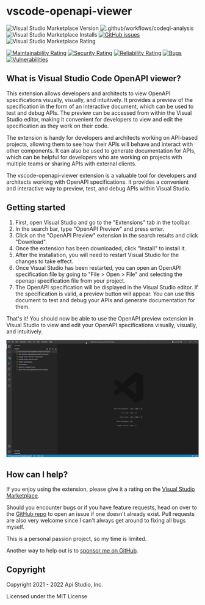 # vscode-openapi-viewer

![Visual Studio Marketplace Version](https://img.shields.io/visual-studio-marketplace/v/AndrewButson.vscode-openapi-viewer)
![.github/workflows/codeql-analysis](https://github.com/arbs-io/vscode-openapi-viewer/actions/workflows/codeql-analysis.yml/badge.svg)
![Visual Studio Marketplace Installs](https://img.shields.io/visual-studio-marketplace/i/AndrewButson.vscode-openapi-viewer)
[![GitHub issues](https://img.shields.io/github/issues/arbs-io/vscode-openapi-viewer.svg)](https://github.com/arbs-io/vscode-openapi-viewer/issues)
![Visual Studio Marketplace Rating](https://img.shields.io/visual-studio-marketplace/r/AndrewButson.vscode-openapi-viewer)

[![Maintainability Rating](https://sonarcloud.io/api/project_badges/measure?project=arbs-io_vscode-openapi-viewer&metric=sqale_rating)](https://sonarcloud.io/summary/new_code?id=arbs-io_vscode-openapi-viewer)
[![Security Rating](https://sonarcloud.io/api/project_badges/measure?project=arbs-io_vscode-openapi-viewer&metric=security_rating)](https://sonarcloud.io/summary/new_code?id=arbs-io_vscode-openapi-viewer)
[![Reliability Rating](https://sonarcloud.io/api/project_badges/measure?project=arbs-io_vscode-openapi-viewer&metric=reliability_rating)](https://sonarcloud.io/summary/new_code?id=arbs-io_vscode-openapi-viewer)
[![Bugs](https://sonarcloud.io/api/project_badges/measure?project=arbs-io_vscode-openapi-viewer&metric=bugs)](https://sonarcloud.io/summary/new_code?id=arbs-io_vscode-openapi-viewer)
[![Vulnerabilities](https://sonarcloud.io/api/project_badges/measure?project=arbs-io_vscode-openapi-viewer&metric=vulnerabilities)](https://sonarcloud.io/summary/new_code?id=arbs-io_vscode-openapi-viewer)

## What is Visual Studio Code OpenAPI viewer?

This extension allows developers and architects to view OpenAPI specifications visually, visually, and intuitively. It provides a preview of the specification in the form of an interactive document, which can be used to test and debug APIs. The preview can be accessed from within the Visual Studio editor, making it convenient for developers to view and edit the specification as they work on their code.

The extension is handy for developers and architects working on API-based projects, allowing them to see how their APIs will behave and interact with other components. It can also be used to generate documentation for APIs, which can be helpful for developers who are working on projects with multiple teams or sharing APIs with external clients.

The vscode-openapi-viewer extension is a valuable tool for developers and architects working with OpenAPI specifications. It provides a convenient and interactive way to preview, test, and debug APIs within Visual Studio.

## Getting started

1. First, open Visual Studio and go to the "Extensions" tab in the toolbar.
2. In the search bar, type "OpenAPI Preview" and press enter.
3. Click on the "OpenAPI Preview" extension in the search results and click "Download".
4. Once the extension has been downloaded, click "Install" to install it.
5. After the installation, you will need to restart Visual Studio for the changes to take effect.
6. Once Visual Studio has been restarted, you can open an OpenAPI specification file by going to "File > Open > File" and selecting the openapi specification file from your project.
7. The OpenAPI specification will be displayed in the Visual Studio editor. If the specification is valid, a preview button will appear. You can use this document to test and debug your APIs and generate documentation for them.

That's it! You should now be able to use the OpenAPI preview extension in Visual Studio to view and edit your OpenAPI specifications visually, visually, and intuitively.

![vscode-openapi-viewer.gif](images/vscode-openapi-viewer.gif)

## **How can I help?**

If you enjoy using the extension, please give it a rating on the [Visual Studio Marketplace](https://marketplace.visualstudio.com/items?itemName=AndrewButson.vscode-openapi-viewer).

Should you encounter bugs or if you have feature requests, head on over to the [GitHub repo](https://github.com/arbs-io/vscode-openapi-viewer) to open an issue if one doesn't already exist.
Pull requests are also very welcome since I can't always get around to fixing all bugs myself.

This is a personal passion project, so my time is limited.

Another way to help out is to [sponsor me on GitHub](https://github.com/sponsors/arbs-io).

## **Copyright**

Copyright 2021 - 2022 Api Studio, Inc.

Licensed under the MIT License
